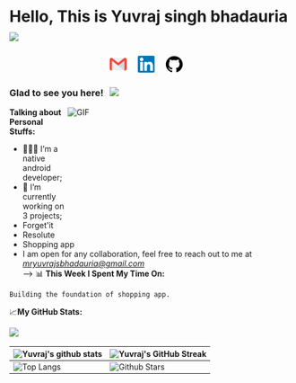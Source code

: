 
# Hello, This is Yuvraj singh bhadauria  <img src="https://media.giphy.com/media/hvRJCLFzcasrR4ia7z/giphy.gif" width="25px">

<p align="center">
<a href="mailto:mryuvrajsbhadauria@gmail.com"><img src="https://github.com/deut-erium/deut-erium/blob/master/assets/gmail.svg" width="30px" alt="mail"></a> &nbsp; &nbsp;
<a href="https://www.linkedin.com/in/yuvraj-bhadauria-927a1b1b9/" target="_blank"><img src="https://github.com/deut-erium/deut-erium/blob/master/assets/linkedin.svg" width="30px" alt="LinkedIn"></a> &nbsp; &nbsp;
<a href="https://github.com/UvrajSB"><img src="https://github.com/deut-erium/deut-erium/blob/master/assets/github.svg" width="30px" alt="mail"></a> &nbsp; &nbsp;
</p>



### Glad to see you here! &nbsp; ![](https://visitor-badge.glitch.me/badge?page_id=UvrajSB)

<img align="right" alt="GIF" src="https://media.giphy.com/media/RbDKaczqWovIugyJmW/giphy.gif" width="400" height="200" />

 
**Talking about Personal Stuffs:**

- 👨🏻‍💻 I’m a native android developer;
- 🚀 I’m currently working on 3 projects;
- Forget'it
- Resolute
- Shopping app
- I am open for any collaboration, feel free to reach out to me at *mryuvrajsbhadauria@gmail.com*
</br> -->
📊 **This Week I Spent My Time On:**
<!-- START_SECTION:waka -->
```text
Building the foundation of shopping app.
```
<!-- END_SECTION:waka -->


📈**My GitHub Stats:**
<p>
  <img height="auto" src="https://activity-graph.herokuapp.com/graph?username=UvrajSB&theme=react-dark" />
</p>

| ![Yuvraj's github stats](https://github-readme-stats.vercel.app/api?username=UvrajSB&show_icons=true&theme=tokyonight) | ![Yuvraj's GitHub Streak](https://github-readme-streak-stats.herokuapp.com/?user=UvrajSB&theme=tokyonight) |
| --- | --- |
| ![Top Langs](https://github-readme-stats.vercel.app/api/top-langs/?username=UvrajSB&theme=tokyonight) | ![Github Stars](https://github-readme-stats.vercel.app/api?username=UvrajSB&show_icons=true&locale=en&count_private=true&hide_rank=true&custom_title=My%20GitHub%20Stats&disable_animations=true&theme=tokyonight) |



